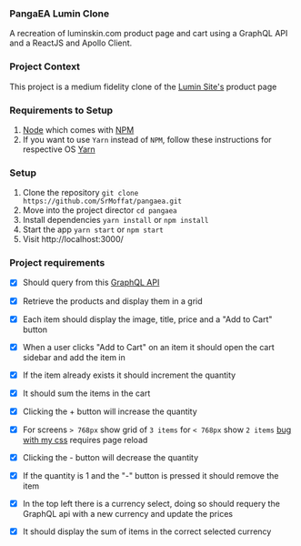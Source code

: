 ### PangaEA Lumin Clone
A recreation of luminskin.com product page and cart using a GraphQL API and a ReactJS and Apollo Client.

### Project Context
This project is a medium fidelity clone of the [Lumin Site's](https://store.luminskin.com/products) product page

### Requirements to Setup
1. [Node](https://nodejs.org/en/download/) which comes with [NPM](https://www.npmjs.com/package/npm) 
2. If you want to use `Yarn` instead of `NPM`, follow these instructions for respective OS [Yarn](https://classic.yarnpkg.com/en/docs/install/#mac-stable)

### Setup 
1. Clone the repository
`git clone https://github.com/SrMoffat/pangaea.git`
2. Move into the project director
`cd pangaea`
3. Install dependencies
`yarn install` or `npm install`
4. Start the app
`yarn start` or `npm start`
5. Visit http://localhost:3000/

### Project requirements
- [x] Should query from this [GraphQL API](https://pangaea-interviews.now.sh/api/graphql)
- [x] Retrieve the products and display them in a grid
- [x] Each item should display the image, title, price and a "Add to Cart" button
- [x] When a user clicks "Add to Cart" on an item it should open the cart sidebar and add the item in
- [x] If the item already exists it should increment the quantity
- [x] It should sum the items in the cart 
- [x] Clicking the + button will increase the quantity
- [x] For screens `> 768px` show grid of `3 items` for `< 768px` show `2 items` [bug with my css](https://github.com/SrMoffat/pangaea/blob/2044ebb97ca9325c2ccc94605f71ae304a89efd7/src/components/ProductSection/productSectionStyles.js#L1) requires page reload
- [x] Clicking the - button will decrease the quantity
- [x] If the quantity is 1 and the "-" button is pressed it should remove the item
- [x] In the top left there is a currency select, doing so should requery the GraphQL api with a new currency and update the prices
- [x] It should display the sum of items in the correct selected currency


